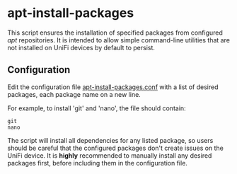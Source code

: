 # apt-install-packages

This script ensures the installation of specified packages from
configured *apt* repositories.  It is intended to allow simple
command-line utilities that are not installed on UniFi devices
by default to persist.

## Configuration

Edit the configuration file
[apt-install-packages.conf](../config/apt-install-packages/apt-install-packages.conf)
with a list of desired packages, each package name on a new line.

For example, to install 'git' and 'nano', the file should contain:
```
git
nano
```

The script will install all dependencies for any listed package, so users
should be careful that the configured packages don't create issues on
the UniFi device.  It is **highly** recommended to manually install
any desired packages first, before including them in the configuration file.